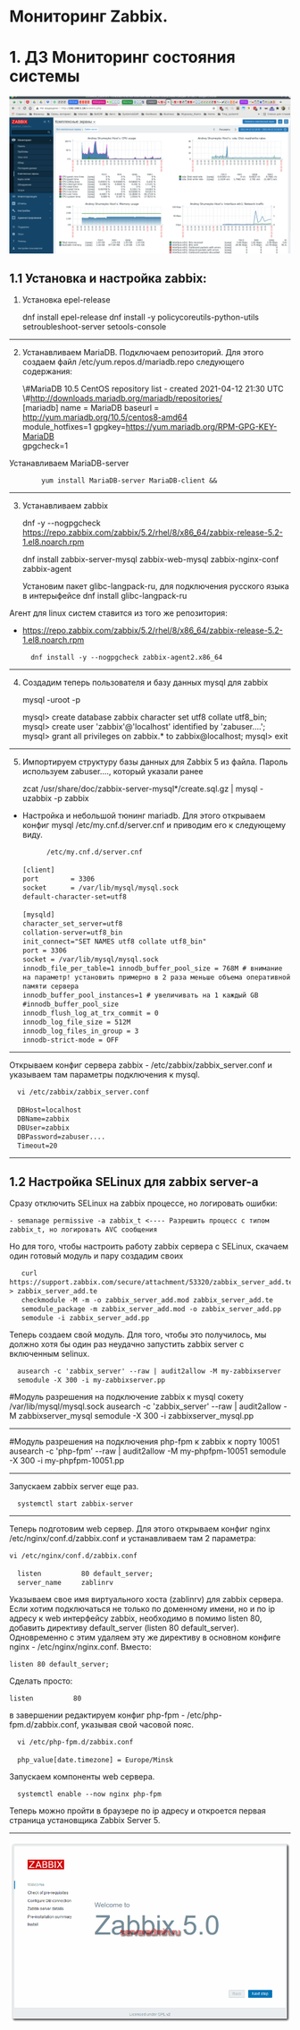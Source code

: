 #       Мониторинг Zabbix.

#       1. ДЗ Мониторинг состояния системы


![Скриншот установленной zabbix системы](Images/Screenshot_Dashboard.png)



##        1.1  Установка и настройка zabbix:



1. Установка epel-release

      dnf install epel-release
      dnf install -y policycoreutils-python-utils setroubleshoot-server setools-console

___

2. Устанавливаем MariaDB. Подключаем репозиторий. Для этого создаем файл /etc/yum.repos.d/mariadb.repo следующего содержания:



      \\#MariaDB 10.5 CentOS repository list - created 2021-04-12 21:30 UTC
      \\#http://downloads.mariadb.org/mariadb/repositories/  
      [mariadb]
      name = MariaDB
      baseurl = http://yum.mariadb.org/10.5/centos8-amd64  
      module_hotfixes=1
      gpgkey=https://yum.mariadb.org/RPM-GPG-KEY-MariaDB  
      gpgcheck=1

Устанавливаем MariaDB-server

            yum install MariaDB-server MariaDB-client &&

___

3. Устанавливаем zabbix

      dnf -y --nogpgcheck https://repo.zabbix.com/zabbix/5.2/rhel/8/x86_64/zabbix-release-5.2-1.el8.noarch.rpm

      dnf install zabbix-server-mysql zabbix-web-mysql zabbix-nginx-conf zabbix-agent

      Установим пакет glibc-langpack-ru, для подключения русского языка в интерыфейсе
      dnf install glibc-langpack-ru

Агент для linux систем ставится из того же репозитория:

- https://repo.zabbix.com/zabbix/5.2/rhel/8/x86_64/zabbix-release-5.2-1.el8.noarch.rpm

        dnf install -y --nogpgcheck zabbix-agent2.x86_64

___

4. Создадим теперь пользователя и базу данных mysql для zabbix

    mysql -uroot -p

      mysql> create database zabbix character set utf8 collate utf8_bin;
      mysql> create user 'zabbix'@'localhost' identified by 'zabuser....';
      mysql> grant all privileges on zabbix.* to zabbix@localhost;
      mysql> exit

___

5. Импортируем структуру базы данных для Zabbix 5 из файла. Пароль используем zabuser...., который указали ранее

      zcat /usr/share/doc/zabbix-server-mysql*/create.sql.gz | mysql -uzabbix -p zabbix

  - Настройка и небольшой тюнинг mariadb.  Для этого открываем конфиг mysql /etc/my.cnf.d/server.cnf и приводим его к следующему виду.

              /etc/my.cnf.d/server.cnf

        [client]
        port		= 3306
        socket		= /var/lib/mysql/mysql.sock
        default-character-set=utf8

        [mysqld]
        character_set_server=utf8
        collation-server=utf8_bin
        init_connect="SET NAMES utf8 collate utf8_bin"
        port = 3306
        socket = /var/lib/mysql/mysql.sock
        innodb_file_per_table=1 innodb_buffer_pool_size = 768M # внимание на параметр! установить примерно в 2 раза меньше объема оперативной памяти сервера
        innodb_buffer_pool_instances=1 # увеличивать на 1 каждый GB
        #innodb_buffer_pool_size
        innodb_flush_log_at_trx_commit = 0
        innodb_log_file_size = 512M
        innodb_log_files_in_group = 3
        innodb-strict-mode = OFF

___


Открываем конфиг сервера zabbix - /etc/zabbix/zabbix_server.conf и указываем там параметры подключения к mysql.


      vi /etc/zabbix/zabbix_server.conf

      DBHost=localhost
      DBName=zabbix
      DBUser=zabbix
      DBPassword=zabuser....
      Timeout=20

___


##      1.2 Настройка SELinux для zabbix server-a

Сразу отключить SELinux на zabbix процессе, но логировать ошибки:

    - semanage permissive -a zabbix_t <---- Разрешить процесс с типом zabbix_t, но логировать AVC сообщения


Но для того, чтобы настроить работу zabbix сервера с SELinux, скачаем один готовый модуль и пару создадим своих


       curl https://support.zabbix.com/secure/attachment/53320/zabbix_server_add.te > zabbix_server_add.te
       checkmodule -M -m -o zabbix_server_add.mod zabbix_server_add.te
       semodule_package -m zabbix_server_add.mod -o zabbix_server_add.pp
       semodule -i zabbix_server_add.pp

Теперь создаем свой модуль. Для того, чтобы это получилось, мы должно хотя бы один раз неудачно запустить zabbix server с включенным selinux.

      ausearch -c 'zabbix_server' --raw | audit2allow -M my-zabbixserver
      semodule -X 300 -i my-zabbixserver.pp

\#Модуль разрешения на подключение zabbix к mysql сокету /var/lib/mysql/mysql.sock
ausearch -c 'zabbix_server' --raw | audit2allow -M zabbixserver_mysql
semodule -X 300 -i zabbixserver_mysql.pp
___
\#Модуль разрешения на подключения php-fpm к zabbix к порту 10051
ausearch -c 'php-fpm' --raw | audit2allow -M my-phpfpm-10051
semodule -X 300 -i my-phpfpm-10051.pp
___


Запускаем zabbix server еще раз.

      systemctl start zabbix-server

___

Теперь подготовим web сервер. Для этого открываем конфиг nginx /etc/nginx/conf.d/zabbix.conf и устанавливаем там 2 параметра:

    vi /etc/nginx/conf.d/zabbix.conf

      listen          80 default_server;
      server_name     zablinrv

Указываем свое имя виртуального хоста (zablinrv) для zabbix сервера. Если хотим подключаться не только по доменному имени, но и по ip адресу к web интерфейсу zabbix, необходимо в помимо listen 80, добавить директиву default_server (listen          80 default_server).
Одновременно с этим удаляем эту же директиву в основном конфиге nginx - /etc/nginx/nginx.conf. Вместо:

    listen 80 default_server;

Сделать просто:

    listen          80

в завершении редактируем конфиг php-fpm - /etc/php-fpm.d/zabbix.conf, указывая свой часовой пояс.

      vi /etc/php-fpm.d/zabbix.conf

      php_value[date.timezone] = Europe/Minsk

Запускаем компоненты web сервера.

      systemctl enable --now nginx php-fpm

Теперь можно пройти в браузере по ip адресу  и откроется первая страница установщика Zabbix Server 5.
___
![первая страница установщика Zabbix Server 5](Images/zabbix-5-install-configure-02.png)
